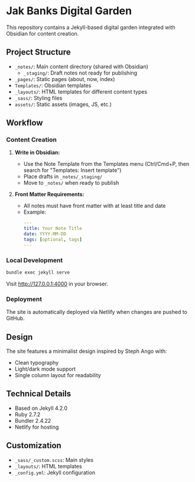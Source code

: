 # Jak Banks Digital Garden

This repository contains a Jekyll-based digital garden integrated with Obsidian for content creation.

## Project Structure

- `_notes/`: Main content directory (shared with Obsidian)
  - `_staging/`: Draft notes not ready for publishing
- `_pages/`: Static pages (about, now, index)
- `Templates/`: Obsidian templates
- `_layouts/`: HTML templates for different content types
- `_sass/`: Styling files
- `assets/`: Static assets (images, JS, etc.)

## Workflow

### Content Creation

1. **Write in Obsidian:**
   - Use the Note Template from the Templates menu (Ctrl/Cmd+P, then search for "Templates: Insert template")
   - Place drafts in `_notes/_staging/`
   - Move to `_notes/` when ready to publish

2. **Front Matter Requirements:**
   - All notes must have front matter with at least title and date
   - Example:
     ```yaml
     ---
     title: Your Note Title
     date: YYYY-MM-DD
     tags: [optional, tags]
     ---
     ```

### Local Development

```bash
bundle exec jekyll serve
```

Visit http://127.0.0.1:4000 in your browser.

### Deployment

The site is automatically deployed via Netlify when changes are pushed to GitHub.

## Design

The site features a minimalist design inspired by Steph Ango with:
- Clean typography
- Light/dark mode support
- Single column layout for readability

## Technical Details

- Based on Jekyll 4.2.0
- Ruby 2.7.2
- Bundler 2.4.22
- Netlify for hosting

## Customization

- `_sass/_custom.scss`: Main styles
- `_layouts/`: HTML templates
- `_config.yml`: Jekyll configuration
